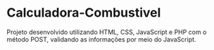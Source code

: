 # Calculadora-Combustivel
Projeto desenvolvido utilizando HTML, CSS, JavaScript e PHP com o método POST, validando as informações por meio do JavaScript.
